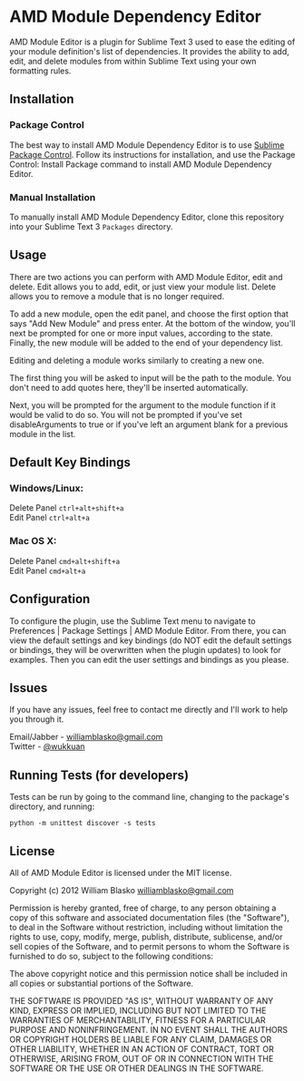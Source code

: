 AMD Module Dependency Editor
============================

AMD Module Editor is a plugin for Sublime Text 3 used to ease the editing of
your module definition's list of dependencies. It provides the ability to add,
edit, and delete modules from within Sublime Text using your own formatting
rules.


Installation
------------

### Package Control

The best way to install AMD Module Dependency Editor is to use [Sublime Package
Control](http://wbond.net/sublime_packages/package_control). Follow its
instructions for installation, and use the Package Control: Install Package
command to install AMD Module Dependency Editor.


### Manual Installation

To manually install AMD Module Dependency Editor, clone this repository into
your Sublime Text 3 `Packages` directory.


Usage
-----

There are two actions you can perform with AMD Module Editor, edit and delete.
Edit allows you to add, edit, or just view your module list. Delete allows you
to remove a module that is no longer required.

To add a new module, open the edit panel, and choose the first option that says
"Add New Module" and press enter. At the bottom of the window, you'll next be
prompted for one or more input values, according to the state. Finally, the new
module will be added to the end of your dependency list.

Editing and deleting a module works similarly to creating a new one.

The first thing you will be asked to input will be the path to the module. You
don't need to add quotes here, they'll be inserted automatically.

Next, you will be prompted for the argument to the module function if it would
be valid to do so. You will not be prompted if you've set disableArguments to
true or if you've left an argument blank for a previous module in the list.


Default Key Bindings
--------------------

### Windows/Linux:
Delete Panel `ctrl+alt+shift+a`  
Edit Panel `ctrl+alt+a`

### Mac OS X:
Delete Panel `cmd+alt+shift+a`  
Edit Panel `cmd+alt+a`


Configuration
-------------

To configure the plugin, use the Sublime Text menu to navigate to Preferences |
Package Settings | AMD Module Editor. From there, you can view the default
settings and key bindings (do NOT edit the default settings or bindings, they
will be overwritten when the plugin updates) to look for examples. Then you can
edit the user settings and bindings as you please.


Issues
------

If you have any issues, feel free to contact me directly and I'll work to help you through it.

Email/Jabber - williamblasko@gmail.com  
Twitter - [@wukkuan](https://twitter.com/wukkuan)


Running Tests (for developers)
------------------------------

Tests can be run by going to the command line, changing to the package's directory, and running:

    python -m unittest discover -s tests


License
-------
All of AMD Module Editor is licensed under the MIT license.

Copyright (c) 2012 William Blasko <williamblasko@gmail.com>

Permission is hereby granted, free of charge, to any person obtaining a copy of
this software and associated documentation files (the "Software"), to deal in
the Software without restriction, including without limitation the rights to
use, copy, modify, merge, publish, distribute, sublicense, and/or sell copies of
the Software, and to permit persons to whom the Software is furnished to do so,
subject to the following conditions:

The above copyright notice and this permission notice shall be included in all
copies or substantial portions of the Software.

THE SOFTWARE IS PROVIDED "AS IS", WITHOUT WARRANTY OF ANY KIND, EXPRESS OR
IMPLIED, INCLUDING BUT NOT LIMITED TO THE WARRANTIES OF MERCHANTABILITY, FITNESS
FOR A PARTICULAR PURPOSE AND NONINFRINGEMENT. IN NO EVENT SHALL THE AUTHORS OR
COPYRIGHT HOLDERS BE LIABLE FOR ANY CLAIM, DAMAGES OR OTHER LIABILITY, WHETHER
IN AN ACTION OF CONTRACT, TORT OR OTHERWISE, ARISING FROM, OUT OF OR IN
CONNECTION WITH THE SOFTWARE OR THE USE OR OTHER DEALINGS IN THE SOFTWARE.
